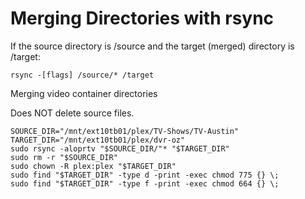 # Merging Directories with rsync

If the source directory is /source and the target (merged) directory is /target:
```
rsync -[flags] /source/* /target
```

Merging video container directories

Does NOT delete source files. 
```
SOURCE_DIR="/mnt/ext10tb01/plex/TV-Shows/TV-Austin"
TARGET_DIR="/mnt/ext10tb01/plex/dvr-oz"
sudo rsync -aloprtv "$SOURCE_DIR/"* "$TARGET_DIR"
sudo rm -r "$SOURCE_DIR"
sudo chown -R plex:plex "$TARGET_DIR"
sudo find "$TARGET_DIR" -type d -print -exec chmod 775 {} \;
sudo find "$TARGET_DIR" -type f -print -exec chmod 664 {} \;
```
